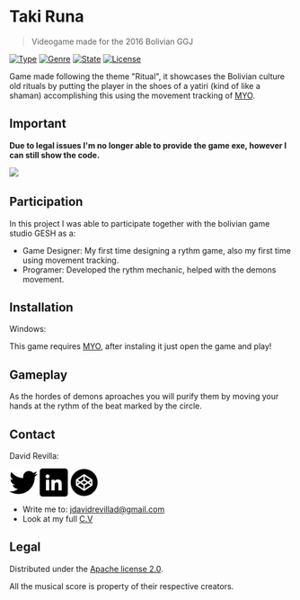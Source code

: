 # Taki Runa
> Videogame made for the 2016 Bolivian GGJ

[![Type](https://img.shields.io/badge/Type-Videogame-945C1D.svg)](https://github.com/ZLTM/Taki)
[![Genre](https://img.shields.io/badge/Genre-Sensation-DDA76A.svg)](https://packagist.org/packages/phpunit/phpunit)
[![State](https://img.shields.io/badge/State-Beta-2C834F.svg)](https://packagist.org/packages/phpunit/phpunit)
[![License](https://img.shields.io/badge/License-Apache%202--0-343E7D.svg)](https://packagist.org/packages/phpunit/phpunit)


Game made following the theme "Ritual", it showcases the Bolivian culture old rituals by putting the player in the shoes of a yatiri (kind of like a shaman) accomplishing this using the movement tracking of [MYO](https://www.myo.com/).

## Important
**Due to legal issues I'm no longer able to provide the game exe, however I can still show the code.**

![](sol-04.gif)

## Participation

In this project I was able to participate together with the bolivian game studio GESH as a:

* Game Designer: My first time designing a rythm game, also my first time using movement tracking.
* Programer: Developed the rythm mechanic, helped with the demons movement.

## Installation

Windows:

This game requires [MYO](https://www.myo.com/), after instaling it just open the game and play!


## Gameplay

As the hordes of demons aproaches you will purify them by moving your hands at the rythm of the beat marked by the circle.

## Contact

David Revilla:

<a href="https://twitter.com/ZLTM_david" target="_blank">
  <img width="50" height="50" border="0" align="center"  src="twitter-logo.jpg"></a>
<a href="https://www.linkedin.com/in/zolutr/" target="_blank">
  <img width="50" height="50" border="0" align="center"  src="linkedin-logo.png"></a>
  <a href="https://codepen.io/zltm/pen/gXbZbJ" target="_blank">
  <img width="50" height="50" border="0" align="center"  src="codepen-logo.png"></a>

* Write me to: jdavidrevillad@gmail.com
* Look at my full [C.V](https://drive.google.com/drive/folders/0B9XODKe51qg8aFFXRE9aNE15QWc?usp=sharing)


## Legal

Distributed under the [Apache license 2.0](https://choosealicense.com/licenses/apache-2.0/). 

All the musical score is property of their respective creators.